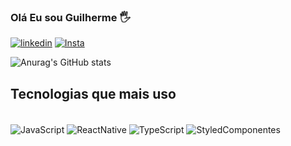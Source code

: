 ### Olá Eu sou Guilherme 🖐️


[![linkedin](https://img.shields.io/badge/LinkedIn-0077B5?style=for-the-badge&logo=linkedin&logoColor=white)](https://www.linkedin.com/in/guiilherme-sa/) [![Insta](https://img.shields.io/badge/Instagram-E4405F?style=for-the-badge&logo=instagram&logoColor=white)](https://www.instagram.com/gui_1silva/)

![Anurag's GitHub stats](https://github-readme-stats.vercel.app/api?username=GuilhermeSilva75&show_icons=true&theme=)

## Tecnologias que mais uso

<div style='display: inline_block'><br/>
<img  alt="JavaScript" align='center' src="https://img.shields.io/badge/JavaScript-F7DF1E?style=for-the-badge&logo=javascript&logoColor=black"/>
<img  alt="ReactNative" align='center' src="https://img.shields.io/badge/React_Native-20232A?style=for-the-badge&logo=react&logoColor=61DAFB"/>
<img  alt="TypeScript" align='center' src="https://img.shields.io/badge/TypeScript-007ACC?style=for-the-badge&logo=typescript&logoColor=white"/>
<img  alt="StyledComponentes" align='center' src="https://img.shields.io/badge/styled--components-DB7093?style=for-the-badge&logo=styled-components&logoColor=white"/>
</div>
